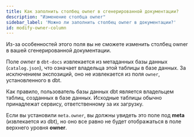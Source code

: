```yaml
---
title: Как заполнить столбец owner в сгенерированной документации?
description: "Изменение столбца owner"
sidebar_label: 'Можно ли заполнить столбец owner в документации?'
id: modify-owner-column
---
```


Из-за особенностей этого поля вы не сможете изменить столбец owner в вашей сгенерированной документации.

Поле _owner_ в `dbt-docs` извлекается из метаданных базы данных (`catalog.json`), что означает владельца этой таблицы в базе данных. За исключением экспозиций, оно не извлекается из поля `owner`, установленного в dbt.

Как правило, пользователь базы данных dbt является владельцем таблиц, созданных в базе данных. Исходные таблицы обычно принадлежат сервису, ответственному за их загрузку.

Если вы установили `meta.owner`, вы должны увидеть это поле под **meta** (извлекается из dbt), но оно все равно не будет отображаться в поле верхнего уровня **owner**.